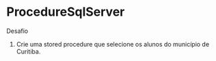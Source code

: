 # ProcedureSqlServer
Desafio
1. Crie uma stored procedure que selecione os alunos do município de Curitiba. 
